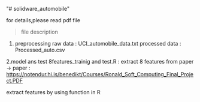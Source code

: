 "# solidware_automobile" 

for details,please read pdf file

>file description
1. preprocessing
  raw data : UCI_automobile_data.txt
  processed data : Processed_auto.csv
  
2.model ans test
  8features_trainig and test.R : extract 8 features from paper
  -> paper : https://notendur.hi.is/benedikt/Courses/Ronald_Soft_Computing_Final_Project.PDF
  
  extract features by using function in R
  
